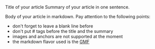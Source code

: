 Title of your article
Summary of your article in one sentence.

Body of your article in markdown.
Pay attention to the following points:

- don't forget to leave a blank line before
- don't put \# tags before the title and the summary
- images and anchors are not supported at the moment
- the markdown flavor used is the [GMF](https://github.github.com/gfm/)
